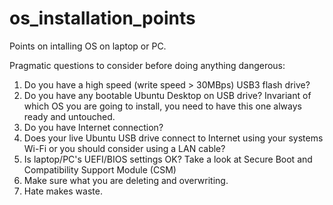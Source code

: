 # os_installation_points
Points on intalling OS on laptop or PC.

Pragmatic questions to consider before doing anything dangerous:

1. Do you have a high speed  (write speed > 30MBps) USB3 flash drive?
1. Do you have any bootable Ubuntu Desktop on USB drive? Invariant of which OS you are going to install, you need to have this one always ready and untouched.
1. Do you have Internet connection?
1. Does your live Ubuntu USB drive connect to Internet using your systems Wi-Fi or you should consider using a LAN cable?
1. Is laptop/PC's UEFI/BIOS settings OK? Take a look at Secure Boot and Compatibility Support Module (CSM)
1. Make sure what you are deleting and overwriting.
1. Hate makes waste.
